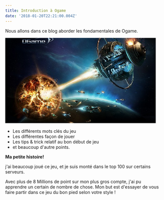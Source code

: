 ```yaml
---
title: Introduction à Ogame
date: '2018-01-20T22:21:00.004Z'
---
```


Nous allons dans ce blog aborder les fondamentales de Ogame.

![Ogame screenshot](./ogame-screen.jpg)

- Les différents mots clés du jeu
- Les différentes façon de jouer
- Les tips & trick relatif au bon début de jeu
- et beaucoup d'autre points.

**Ma petite histoire!**

j'ai beaucoup joué ce jeu, et je suis monté dans le top 100 sur certains serveurs.

Avec plus de 8 Millions de point sur mon plus gros compte, j'ai pu apprendre un certain de nombre de chose.
Mon but est d'essayer de vous faire partir dans ce jeu du bon pied selon votre style !
